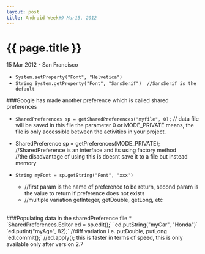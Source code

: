 ```yaml
---
layout: post
title: Android Week#9 Mar15, 2012
---
```


{{ page.title }}
================

<p class="meta">15 Mar 2012 - San Francisco</p>

* `System.setProperty("Font", "Helvetica")`
* `String System.getProperty("Font", "SansSerif")  //SansSerif is the default`

###Google has made another preference which is called shared preferences
* `SharedPreferences sp = getSharedPreferences("myfile", 0);` 
// data file will be saved in this file the parameter 0 or MODE_PRIVATE means, the file is only accessible between the activities in your project.
* SharedPreference sp = getPreferences(MODE_PRIVATE); 
//SharedPreference is an interface and its using factory method  
//the disadvantage of using this is doesnt save it to a file but instead memory

* `String myFont = sp.getString("Font", "xxx")` 
	* //first param is the name of preference to be return, second param is the value to return if preference does not exists
	* //multiple variation getInteger, getDouble, getLong, etc

<br/>
###Populating data in the sharedPreference file
* `SharedPreferences.Editor ed = sp.edit();`
  `ed.putString("myCar", "Honda")`
  `ed.putInt("myAge", 82);`
  //diff variation i.e. putDouble, putLong
  `ed.commit();`  //ed.apply(); this is faster in terms of speed, this is only available only after version 2.7


